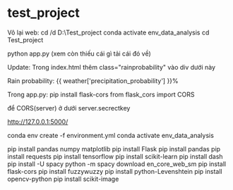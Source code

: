 # test_project
 
 Vô lại web:
cd /d D:\Test_project
conda activate env_data_analysis
cd Test_project

python app.py (xem còn thiếu cái gì tải cái đó về)
 
Update:
Trong index.html
thêm  class="rainprobability" vào div dưới này
<div>Rain probability: {{ weather['precipitation_probability'] }}%</div>
 
Trong app.py:
pip install flask-cors
from flask_cors import CORS
 
 
để CORS(server) ở dưới server.secrectkey
 
http://127.0.0.1:5000/
 
conda env create -f environment.yml
conda activate env_data_analysis

pip install pandas numpy matplotlib
pip install Flask
pip install pandas
pip install requests
pip install tensorflow
pip install scikit-learn
pip install dash
pip install -U spacy
python -m spacy download en_core_web_sm
pip install flask-cors
pip install fuzzywuzzy
pip install python-Levenshtein
pip install opencv-python
pip install scikit-image